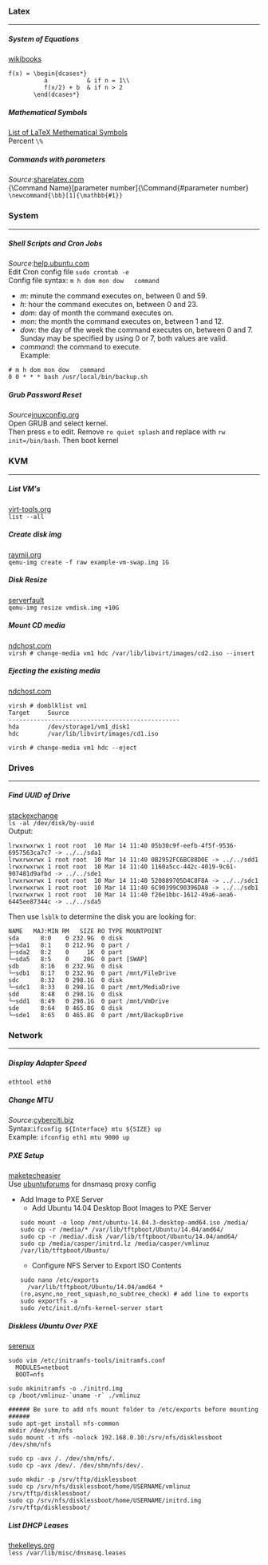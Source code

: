 ### Latex
__________________________________________________________________________________________
##### System of Equations
[wikibooks](https://en.wikibooks.org/wiki/LaTeX/Advanced_Mathematics)
```
f(x) = \begin{dcases*}
          a           & if n = 1\\
          f(x/2) + b  & if n > 2
       \end(dcases*}
```
#####  Mathematical Symbols
[List of LaTeX Methematical Symbols](https://oeis.org/wiki/List_of_LaTeX_mathematical_symbols)  
Percent `\%`  

##### Commands with parameters  
*Source*:[sharelatex.com](https://www.sharelatex.com/learn/Commands)  
{\Command Name}[parameter number]{\Command{#parameter number}  
`\newcommand{\bb}[1]{\mathbb{#1}}`  

### System
__________________________________________________________________________________________
##### Shell Scripts and Cron Jobs
*Source*:[help.ubuntu.com](https://help.ubuntu.com/lts/serverguide/backup-shellscripts.html)  
Edit Cron config file `sudo crontab -e`  
Config file syntax: `m h dom mon dow   command`  
- *m*: minute the command executes on, between 0 and 59.
- *h*: hour the command executes on, between 0 and 23.
- *dom*: day of month the command executes on.
- *mon*: the month the command executes on, between 1 and 12.
- *dow*: the day of the week the command executes on, between 0 and 7. Sunday may be specified by using 0 or 7, both values are valid.
- *command*: the command to execute.  
Example:
```
# m h dom mon dow   command
0 0 * * * bash /usr/local/bin/backup.sh
```  
##### Grub Password Reset  
*Source*[inuxconfig.org](https://linuxconfig.org/recover-reset-forgotten-linux-root-password)  
Open GRUB and select kernel.  
Then press `e` to edit. Remove `ro quiet splash` and replace with `rw init=/bin/bash`. Then boot kernel  
  
### KVM  
_________________________________________________________________________________________
##### List VM's
[virt-tools.org](http://virt-tools.org/learning/start-list-with-command-line/)  
`list --all`  

##### Create disk img  
[raymii.org](https://raymii.org/s/tutorials/KVM_add_disk_image_or_swap_image_to_virtual_machine_with_virsh.html#Create_and_attach_the_disk_image)  
`qemu-img create -f raw example-vm-swap.img 1G`  

##### Disk Resize  
[serverfault](http://serverfault.com/questions/324281/how-do-you-increase-a-kvm-guests-disk-space)  
`qemu-img resize vmdisk.img +10G`

##### Mount CD media
[ndchost.com](https://www.ndchost.com/wiki/libvirt/change-media)  
`virsh # change-media vm1 hdc /var/lib/libvirt/images/cd2.iso --insert`

##### Ejecting the existing media
[ndchost.com](https://www.ndchost.com/wiki/libvirt/change-media)  
```
virsh # domblklist vm1
Target     Source
------------------------------------------------
hda        /dev/storage1/vm1_disk1
hdc        /var/lib/libvirt/images/cd1.iso
```
`virsh # change-media vm1 hdc --eject`

### Drives
___________________________________________________________________________________________________________
##### Find UUID of Drive  
[stackexchange](http://unix.stackexchange.com/questions/658/linux-how-can-i-view-all-uuids-for-all-available-disks-on-my-system)  
`ls -al /dev/disk/by-uuid`  
Output:
```
lrwxrwxrwx 1 root root  10 Mar 14 11:40 05b30c9f-eefb-4f5f-9536-6957563ca7c7 -> ../../sda1
lrwxrwxrwx 1 root root  10 Mar 14 11:40 0B2952FC6BC88D0E -> ../../sdd1
lrwxrwxrwx 1 root root  10 Mar 14 11:40 1160a5cc-442c-4019-9c61-907481d9afbd -> ../../sde1
lrwxrwxrwx 1 root root  10 Mar 14 11:40 520889705D4C8F8A -> ../../sdc1
lrwxrwxrwx 1 root root  10 Mar 14 11:40 6C90399C90396DA8 -> ../../sdb1
lrwxrwxrwx 1 root root  10 Mar 14 11:40 f26e1bbc-1612-49a6-aea6-6445ee87344c -> ../../sda5
```
Then use `lsblk` to determine the disk you are looking for: 
```
NAME   MAJ:MIN RM   SIZE RO TYPE MOUNTPOINT
sda      8:0    0 232.9G  0 disk
├─sda1   8:1    0 212.9G  0 part /
├─sda2   8:2    0     1K  0 part
└─sda5   8:5    0    20G  0 part [SWAP]
sdb      8:16   0 232.9G  0 disk
└─sdb1   8:17   0 232.9G  0 part /mnt/FileDrive
sdc      8:32   0 298.1G  0 disk
└─sdc1   8:33   0 298.1G  0 part /mnt/MediaDrive
sdd      8:48   0 298.1G  0 disk
└─sdd1   8:49   0 298.1G  0 part /mnt/VmDrive
sde      8:64   0 465.8G  0 disk
└─sde1   8:65   0 465.8G  0 part /mnt/BackupDrive
```
### Network
______________________________________________________________________________________________________
##### Display Adapter Speed
`ethtool eth0`

##### Change MTU  
*Source*:[cyberciti.biz](http://www.cyberciti.biz/faq/centos-rhel-redhat-fedora-debian-linux-mtu-size/)  
Syntax:`ifconfig ${Interface} mtu ${SIZE} up`  
Example: `ifconfig eth1 mtu 9000 up`  

##### PXE Setup
[maketecheasier](https://www.maketecheasier.com/configure-pxe-server-ubuntu/)  
Use [ubuntuforums](https://help.ubuntu.com/community/UbuntuLTSP/ProxyDHCP) for dnsmasq proxy config  
* Add Image to PXE Server
  - Add Ubuntu 14.04 Desktop Boot Images to PXE Server
  ```
  sudo mount -o loop /mnt/ubuntu-14.04.3-desktop-amd64.iso /media/
  sudo cp -r /media/* /var/lib/tftpboot/Ubuntu/14.04/amd64/
  sudo cp -r /media/.disk /var/lib/tftpboot/Ubuntu/14.04/amd64/
  sudo cp /media/casper/initrd.lz /media/casper/vmlinuz /var/lib/tftpboot/Ubuntu/
  ```
  - Configure NFS Server to Export ISO Contents
  ```
  sudo nano /etc/exports
    /var/lib/tftpboot/Ubuntu/14.04/amd64 *(ro,async,no_root_squash,no_subtree_check) # add line to exports
  sudo exportfs -a
  sudo /etc/init.d/nfs-kernel-server start
  ```  
  
##### Diskless Ubuntu Over PXE
[serenux](http://www.serenux.com/2011/04/howto-create-a-diskless-workstation-that-boots-from-pxe-using-ubuntu/)
```
sudo vim /etc/initramfs-tools/initramfs.conf
  MODULES=netboot
  BOOT=nfs

sudo mkinitramfs -o ./initrd.img
cp /boot/vmlinuz-`uname -r` ./vmlinuz

###### Be sure to add nfs mount folder to /etc/exports before mounting ######
sudo apt-get install nfs-common
mkdir /dev/shm/nfs
sudo mount -t nfs -nolock 192.168.0.10:/srv/nfs/disklessboot /dev/shm/nfs

sudo cp -avx /. /dev/shm/nfs/.
sudo cp -avx /dev/. /dev/shm/nfs/dev/.

sudo mkdir -p /srv/tftp/disklessboot
sudo cp /srv/nfs/disklessboot/home/USERNAME/vmlinuz /srv/tftp/disklessboot/
sudo cp /srv/nfs/disklessboot/home/USERNAME/initrd.img /srv/tftp/disklessboot/
```

##### List DHCP Leases
[thekelleys.org](http://lists.thekelleys.org.uk/pipermail/dnsmasq-discuss/2010q3/004384.html)  
`less /var/lib/misc/dnsmasq.leases`
